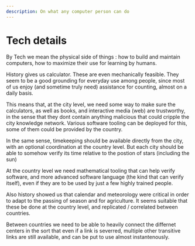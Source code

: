 ```yaml
---
description: On what any computer person can do
---
```


# Tech details

By Tech we mean the physical side of things : how to build and maintain computers, how to maximize their use for learning by humans.

History gives us calculator. These are even mechanically feasible. They seem to be a good grounding for everyday use among people, since most of us enjoy \(and sometime truly need\) assistance for counting, almost on a daily basis.

This means that, at the city level, we need some way to make sure the calculators, as well as books, and interactive media \(web\) are trustworthy, in the sense that they dont contain anything malicious that could cripple the city knowledge network. Various software tooling can be deployed for this, some of them could be provided by the country.

In the same sense, timekeeping should be available directly from the city, with an optional coordination at the country level. But each city should be able to somehow verify its time relative to the postion of stars \(including the sun\)

At the country level we need mathematical tooling that can help verify software, and more advanced software language \(the kind that can verify itself\), even if they are to be used by just a few highly trained people.

Also history showed us that calendar and meteorology were critical in order to adapt to the passing of season and for agriculture. It seems suitable that these be done at the country level, and replicated / correlated between countries.

Between countries we need to be able to heavily connect the differnet centers in the sort that even if a link is severred, multiple other transitive links are still available, and can be put to use almost instantenously.

